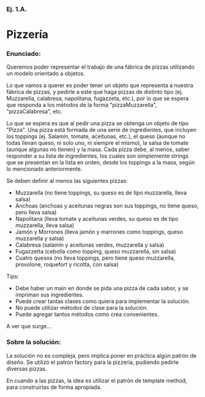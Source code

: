 ### Ej. 1.A.
# Pizzería

### Enunciado:


Queremos poder representar el trabajo de una fábrica de pizzas utilizando un modelo orientado a objetos.

Lo que vamos a querer es poder tener un objeto que representa a nuestra fábrica de pizzas, y pedirle a este que haga pizzas de distinto tipo (ej. Muzzarella, calabresa, napolitana, fugazzeta, etc.), por lo que se espera que responda a los métodos de la forma "pizzaMuzzarella", "pizzaCalabresa", etc.

Lo que se espera es que al pedir una pizza se obtenga un objeto de tipo "Pizza". Una pizza está formada de una serie de ingredientes, que incluyen los toppings (ej. Salamín, tomate, aceitunas, etc.), el queso (aunque no todas llevan queso, ni solo uno, ni siempre el mismo), la salsa de tomate (aunque algunas no tienen) y la masa. Cada pizza debe, al menos, saber responder a su lista de ingredientes, los cuales son simplemente strings que se presentan en la lista en orden, desde los toppings a la masa, según lo mencionado anteriormente.

Se deben definir al menos las siguientes pizzas:
* Muzzarella (no tiene toppings, su queso es de tipo muzzarella, lleva salsa)
* Anchoas (anchoas y aceitunas negras son sus toppings, no tiene queso, pero lleva salsa)
* Napolitana (lleva tomate y aceitunas verdes, su queso es de tipo muzzarella, lleva salsa)
* Jamón y Morrones (lleva jamón y marrones como toppings, queso muzzarella y salsa)
* Calabresa (salamín y aceitunas verdes, muzzarella y salsa)
* Fugazzetta (cebolla como topping, queso muzzarella, sin salsa)
* Cuatro quesos (no lleva toppings, pero tiene queso muzzarella, provolone, roquefort y ricotta, con salsa)

Tips:
* Debe haber un main en donde se pida una pizza de cada sabor, y se impriman sus ingredientes.
* Puede crear tantas clases como quiera para implementar la solución.
* No puede utilizar métodos de clase para la solución.
* Puede agregar tantos métodos como crea convenientes.

A ver que surge…

### Sobre la solución:

La solución no es compleja, pero implica poner en práctica algún patrón de diseño. Se utilizó el patrón factory para la pizzería, pudiendo pedirle diversas pizzas.

En cuando a las pizzas, la idea es utilizar el patrón de template method, para construirlas de forma apropiada.